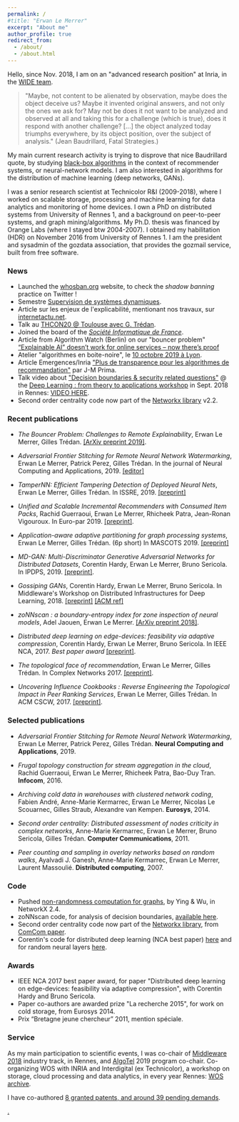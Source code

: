 ```yaml
---
permalink: /
#title: "Erwan Le Merrer"
excerpt: "About me"
author_profile: true
redirect_from: 
  - /about/
  - /about.html
---
```

Hello,
since Nov. 2018, I am on an "advanced research position" at Inria, in the [WIDE team](https://team.inria.fr/wide/team/). 

>"Maybe, not content to be alienated by observation, maybe does the
>object deceive us? Maybe it invented original answers, and not only
>the ones we ask for? May not be does it not want to be analyzed and
>observed at all and taking this for a challenge (which is true), does
>it respond with another challenge? [...] the object analyzed today
>triumphs everywhere, by its object position, over the subject of analysis."
(Jean Baudrillard, Fatal Strategies.)

My main current research activity is trying to disprove that nice Baudrillard quote, by studying [black-box algorithms](https://github.com/erwanlemerrer/blackbox-algorithms) in the context of recommender systems, or neural-network models.
I am also interested in algorithms for the distribution of machine learning (deep networks, GANs).

I was a senior research scientist at Technicolor R&I (2009-2018), where I worked on scalable storage, processing and machine learning for data analytics and monitoring of home devices. I own a PhD on distributed systems from University of Rennes 1, and a background on peer-to-peer systems, and graph mining/algorithms. My Ph.D. thesis was financed by Orange Labs (where I stayed btw 2004-2007). I obtained my habilitation (HDR) on November 2016 from University of Rennes 1. I am the president and sysadmin of the gozdata association, that provides the gozmail service, built from free software.

### News

* Launched the [whosban.org](https://whosban.org) website, to check the *shadow banning* practice on Twitter !
* Semestre [Supervision de systèmes dynamiques](https://semestres-cyber.inria.fr/supsec/).
* Article sur les enjeux de l'explicabilité, mentionant nos travaux, sur [internetactu.net](http://www.internetactu.net/2019/11/14/de-lexplicabilite-des-systemes-les-enjeux-de-lexplication-des-decisions-automatisees/).
* Talk au [THCON20 @ Toulouse avec G. Trédan](https://www.youtube.com/watch?v=pW6gAhEGkSM). 
* Joined the board of the [*Société Informatique de France*](https://www.societe-informatique-de-france.fr/).
* Article from Algorithm Watch (Berlin) on our "bouncer problem" [“Explainable AI” doesn’t work for online services – now there’s proof](https://algorithmwatch.org/en/story/explainable-ai-doesnt-work-for-online-services-now-theres-proof/)
* Atelier "algorithmes en boite-noire", le [10 octobre 2019 à Lyon](http://atelier-blackbox.conf.citi-lab.fr/).
* Article Emergences/Inria ["Plus de transparence pour les algorithmes de recommandation"](http://emergences.inria.fr/2019/newsletter-n56/l56-recommandations) par J-M Prima.
* Talk video about ["Decision boundaries & security related questions"](https://github.com/erwanlemerrer/erwanlemerrer.github.io/blob/master/files/presWSDL-LeMerrer.pdf) @ the [Deep Learning : from theory to applications workshop](https://www.lebesgue.fr/content/sem2018-deeplearning-program) in Sept. 2018 in Rennes: <a href="https://www.lebesgue.fr/video/2876" >VIDEO HERE</a>.
* Second order centrality code now part of the [Networkx library](https://github.com/networkx/networkx/blob/master/networkx/algorithms/centrality/second_order.py) v2.2.

### Recent publications

* _The Bouncer Problem: Challenges to Remote Explainability_,
Erwan Le Merrer, Gilles Trédan.
[[ArXiv preprint 2019]](https://arxiv.org/pdf/1910.01432.pdf).

* _Adversarial Frontier Stitching for Remote Neural Network Watermarking_,
Erwan Le Merrer, Patrick Perez, Gilles Trédan.
In the journal of Neural Computing and Applications, 2019. [[editor]](https://link.springer.com/article/10.1007/s00521-019-04434-z?wt_mc=Internal.Event.1.SEM.ArticleAuthorOnlineFirst&utm_source=ArticleAuthorOnlineFirst&utm_medium=email&utm_content=AA_en_06082018&ArticleAuthorOnlineFirst_20190820)

* _TamperNN: Efficient Tampering Detection of Deployed Neural Nets_,
Erwan Le Merrer, Gilles Trédan.
In ISSRE, 2019. [[preprint]](https://arxiv.org/abs/1903.00317)

* _Unified and Scalable Incremental Recommenders with Consumed Item Packs_,
Rachid Guerraoui, Erwan Le Merrer, Rhicheek Patra, Jean-Ronan Vigouroux.
In Euro-par 2019. [[preprint]](https://arxiv.org/pdf/1711.06100.pdf).

* _Application-aware adaptive partitioning for graph processing systems_,
Erwan Le Merrer, Gilles Trédan.
(6p short) In MASCOTS 2019. [[preprint]](https://hal.archives-ouvertes.fr/hal-02193594/document)

* _MD-GAN: Multi-Discriminator Generative Adversarial Networks for Distributed Datasets_,
Corentin Hardy, Erwan Le Merrer, Bruno Sericola.
In IPDPS, 2019. [[preprint]](https://arxiv.org/pdf/1811.03850v2.pdf).

* _Gossiping GANs_,
Corentin Hardy, Erwan Le Merrer, Bruno Sericola.
In Middleware's Workshop on Distributed Infrastructures for Deep Learning, 2018. [[preprint]](https://github.com/erwanlemerrer/erwanlemerrer.github.io/blob/master/files/gossiping_gan_HLMS_DIDL2018_preprint.pdf) [[ACM ref]](https://dl.acm.org/citation.cfm?id=3286563)

* _zoNNscan : a boundary-entropy index for zone inspection of neural models_,
Adel Jaouen, Erwan Le Merrer.
[[ArXiv preprint 2018]](https://arxiv.org/abs/1808.06797).

* _Distributed deep learning on edge-devices: feasibility via adaptive compression_,
Corentin Hardy, Erwan Le Merrer, Bruno Sericola.
In IEEE NCA, 2017. _Best paper award_ [[preprint]](https://arxiv.org/pdf/1702.04683.pdf).

* _The topological face of recommendation_,
Erwan Le Merrer, Gilles Trédan.
In Complex Networks 2017. [[preprint]](https://arxiv.org/pdf/1704.08991.pdf).

* _Uncovering Influence Cookbooks : Reverse Engineering the Topological Impact in Peer Ranking Services_,
Erwan Le Merrer, Gilles Trédan.
In ACM CSCW, 2017. [[preprint]](https://arxiv.org/pdf/1608.07481.pdf).

### Selected publications

* _Adversarial Frontier Stitching for Remote Neural Network Watermarking_,
Erwan Le Merrer, Patrick Perez, Gilles Trédan.
**Neural Computing and Applications**, 2019.

* _Frugal topology construction for stream aggregation in the cloud_,
 Rachid Guerraoui, Erwan Le Merrer, Rhicheek Patra, Bao-Duy Tran.
 **Infocom**, 2016.
 
* _Archiving cold data in warehouses with clustered network coding_,
Fabien André, Anne-Marie Kermarrec, Erwan Le Merrer, Nicolas Le Scouarnec, Gilles Straub, Alexandre van Kempen.
**Eurosys**, 2014.

* _Second order centrality: Distributed assessment of nodes criticity in complex networks_,
Anne-Marie Kermarrec, Erwan Le Merrer, Bruno Sericola, Gilles Trédan.
**Computer Communications**, 2011.

* _Peer counting and sampling in overlay networks based on random walks_,
Ayalvadi J. Ganesh, Anne-Marie Kermarrec, Erwan Le Merrer, Laurent Massoulié.
**Distributed computing**, 2007.

### Code

* Pushed [non-randomness computation for graphs](https://networkx.github.io/documentation/latest/reference/algorithms/generated/networkx.algorithms.non_randomness.non_randomness.html#networkx.algorithms.non_randomness.non_randomness), by Ying & Wu, in NetworkX 2.4.
* zoNNscan code, for analysis of decision boundaries, [available here](https://github.com/technicolor-research/zoNNscan).
* Second order centrality code now part of the [Networkx library](https://github.com/networkx/networkx/blob/master/networkx/algorithms/centrality/second_order.py), from [ComCom paper](http://homepages.laas.fr/gtredan/pdf/SOC_COMCOM2010.pdf).
* Corentin's code for distributed deep learning (NCA best paper) [here](https://github.com/Hardy-c/AdaComp) and for random neural layers [here](https://github.com/Hardy-c/DNN-with-RNL).

### Awards

* IEEE NCA 2017 best paper award, for paper "Distributed deep learning on edge-devices: feasibility via adaptive compression", with Corentin Hardy and Bruno Sericola.
* Paper co-authors are awarded prize "La recherche 2015", for work on cold storage, from Eurosys 2014.
* Prix “Bretagne jeune chercheur” 2011, mention spéciale.

### Service

As my main participation to scientific events, I was co-chair of [Middleware 2018](http://2018.middleware-conference.org/) industry track, in Rennes, and [AlgoTel](https://algotel.eu.org/) 2019 program co-chair.
Co-organizing WOS with INRIA and Interdigital (ex Technicolor), a workshop on storage, cloud processing and data analytics, in every year Rennes: [WOS archive](https://team.inria.fr/wide/wos/).

I have co-authored [8 granted patents, and around 39 pending demands](https://patents.google.com/?inventor=merrer+erwan&oq=inventor:le+merrer+erwan).

  
   [.](https://annuel.framapad.org/p/erwan-wishlist-livres)
